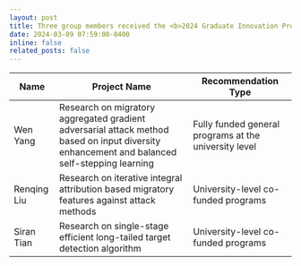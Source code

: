 ```yaml
---
layout: post
title: Three group members received the <b>2024 Graduate Innovation Project</b>. Congrats to <b>Wen Yang</b>, <b>Renqing Yang</b>, and <b>Siran Tian</b>.
date: 2024-03-09 07:59:00-0400
inline: false
related_posts: false
---
```




| Name   | Project Name                                                       | Recommendation Type             |
| ------ | ------------------------------------------------------------ | -------------------- |
| Wen Yang   | Research on migratory aggregated gradient adversarial attack method based on input diversity enhancement and balanced self-stepping learning | Fully funded general programs at the university level |
| Renqing Liu | Research on iterative integral attribution based migratory features against attack methods                 | University-level co-funded programs     |
| Siran Tian | Research on single-stage efficient long-tailed target detection algorithm                               | University-level co-funded programs     |
